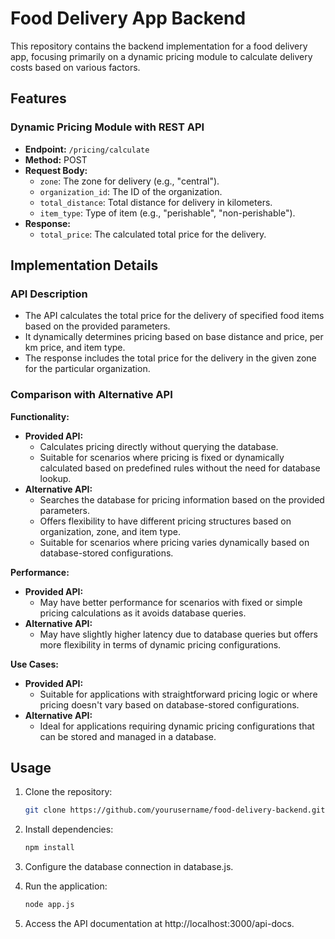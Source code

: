 # Food Delivery App Backend

This repository contains the backend implementation for a food delivery app, focusing primarily on a dynamic pricing module to calculate delivery costs based on various factors.

## Features

### Dynamic Pricing Module with REST API

- **Endpoint:** `/pricing/calculate`
- **Method:** POST
- **Request Body:**
  - `zone`: The zone for delivery (e.g., "central").
  - `organization_id`: The ID of the organization.
  - `total_distance`: Total distance for delivery in kilometers.
  - `item_type`: Type of item (e.g., "perishable", "non-perishable").
- **Response:**
  - `total_price`: The calculated total price for the delivery.

## Implementation Details

### API Description

- The API calculates the total price for the delivery of specified food items based on the provided parameters.
- It dynamically determines pricing based on base distance and price, per km price, and item type.
- The response includes the total price for the delivery in the given zone for the particular organization.

### Comparison with Alternative API

**Functionality:**

- **Provided API:**
  - Calculates pricing directly without querying the database.
  - Suitable for scenarios where pricing is fixed or dynamically calculated based on predefined rules without the need for database lookup.
- **Alternative API:**
  - Searches the database for pricing information based on the provided parameters.
  - Offers flexibility to have different pricing structures based on organization, zone, and item type.
  - Suitable for scenarios where pricing varies dynamically based on database-stored configurations.

**Performance:**

- **Provided API:**
  - May have better performance for scenarios with fixed or simple pricing calculations as it avoids database queries.
- **Alternative API:**
  - May have slightly higher latency due to database queries but offers more flexibility in terms of dynamic pricing configurations.

**Use Cases:**

- **Provided API:**
  - Suitable for applications with straightforward pricing logic or where pricing doesn't vary based on database-stored configurations.
- **Alternative API:**
  - Ideal for applications requiring dynamic pricing configurations that can be stored and managed in a database.

## Usage

1. Clone the repository:

   ```bash
   git clone https://github.com/yourusername/food-delivery-backend.git
   ```

2. Install dependencies:

   ```bash
   npm install
   ```

3. Configure the database connection in database.js.

4. Run the application:

   ```bash
   node app.js
   ```

5. Access the API documentation at http://localhost:3000/api-docs.
